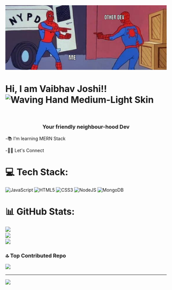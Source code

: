 <img src="/Spider_Man_Double_Meme_1_1757339827939.jpeg" style="max-width: 100%;" alt="Two Devs">
<h1>Hi, I am Vaibhav Joshi!! <img src="https://raw.githubusercontent.com/Tarikul-Islam-Anik/Animated-Fluent-Emojis/master/Emojis/Hand%20gestures/Waving%20Hand%20Medium-Light%20Skin%20Tone.png" alt="Waving Hand Medium-Light Skin Tone" width="40" height="40" style="max-width: 100%; height: auto; max-height: 40px;"></h1>
<h3 align="center">Your friendly neighbour-hood Dev</h3>
<p>-📚 I’m learning MERN Stack</p>
<p>-💪🏼 Let's Connect</p>

# 💻 Tech Stack:
![JavaScript](https://img.shields.io/badge/javascript-%23323330.svg?style=for-the-badge&logo=javascript&logoColor=%23F7DF1E) ![HTML5](https://img.shields.io/badge/html5-%23E34F26.svg?style=for-the-badge&logo=html5&logoColor=white) ![CSS3](https://img.shields.io/badge/css3-%231572B6.svg?style=for-the-badge&logo=css3&logoColor=white) ![NodeJS](https://img.shields.io/badge/node.js-6DA55F?style=for-the-badge&logo=node.js&logoColor=white) ![MongoDB](https://img.shields.io/badge/MongoDB-%234ea94b.svg?style=for-the-badge&logo=mongodb&logoColor=white)
# 📊 GitHub Stats:
![](https://github-readme-stats.vercel.app/api?username=vaibhavjoc&theme=dark&hide_border=false&include_all_commits=false&count_private=false)<br/>
![](https://nirzak-streak-stats.vercel.app/?user=vaibhavjoc&theme=dark&hide_border=false)<br/>
![](https://github-readme-stats.vercel.app/api/top-langs/?username=vaibhavjoc&theme=dark&hide_border=false&include_all_commits=false&count_private=false&layout=compact)

### 🔝 Top Contributed Repo
![](https://github-contributor-stats.vercel.app/api?username=vaibhavjoc&limit=5&theme=blue-green&combine_all_yearly_contributions=true)

---
[![](https://visitcount.itsvg.in/api?id=vaibhavjoc&icon=0&color=0)](https://visitcount.itsvg.in)

<!-- Proudly created with GPRM ( https://gprm.itsvg.in ) -->
